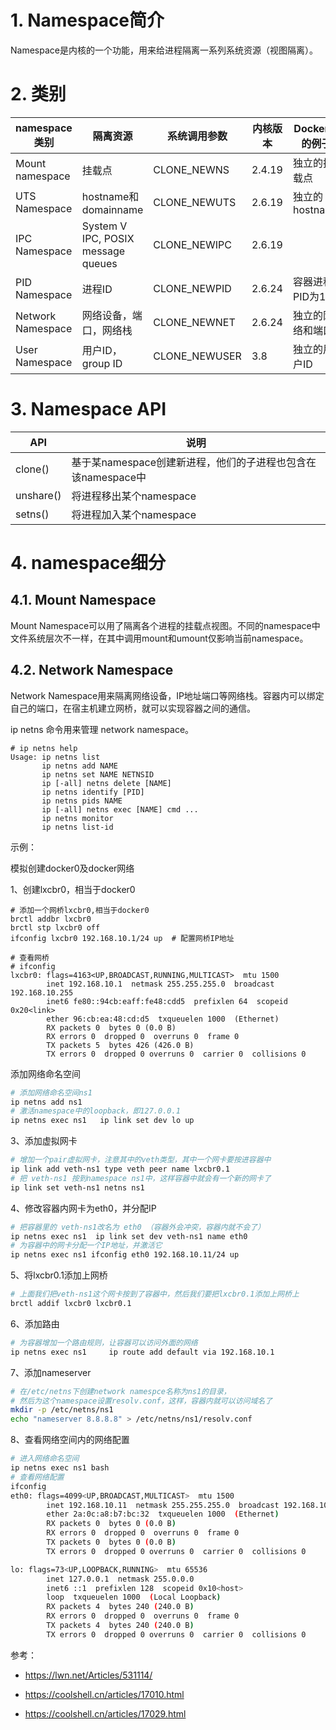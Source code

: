 # 1. Namespace简介

Namespace是内核的一个功能，用来给进程隔离一系列系统资源（视图隔离）。

# 2. 类别

| namespace类别     | 隔离资源                           | 系统调用参数  | 内核版本 | Docker中的例子   |
| ----------------- | ---------------------------------- | ------------- | -------- | ---------------- |
| Mount namespace   | 挂载点                             | CLONE_NEWNS   | 2.4.19   | 独立的挂载点     |
| UTS Namespace     | hostname和domainname               | CLONE_NEWUTS  | 2.6.19   | 独立的hostname   |
| IPC Namespace     | System V IPC, POSIX message queues | CLONE_NEWIPC  | 2.6.19   |                  |
| PID Namespace     | 进程ID                             | CLONE_NEWPID  | 2.6.24   | 容器进程PID为1   |
| Network Namespace | 网络设备，端口，网络栈             | CLONE_NEWNET  | 2.6.24   | 独立的网络和端口 |
| User Namespace    | 用户ID，group ID                   | CLONE_NEWUSER | 3.8      | 独立的用户ID     |

# 3. Namespace API

| API       | 说明                                                         |
| --------- | ------------------------------------------------------------ |
| clone()   | 基于某namespace创建新进程，他们的子进程也包含在该namespace中 |
| unshare() | 将进程移出某个namespace                                      |
| setns()   | 将进程加入某个namespace                                      |


# 4. namespace细分

## 4.1. Mount Namespace

Mount Namespace可以用了隔离各个进程的挂载点视图。不同的namespace中文件系统层次不一样，在其中调用mount和umount仅影响当前namespace。



## 4.2. Network Namespace

Network Namespace用来隔离网络设备，IP地址端口等网络栈。容器内可以绑定自己的端口，在宿主机建立网桥，就可以实现容器之间的通信。

ip netns 命令用来管理 network namespace。

```shell
# ip netns help
Usage: ip netns list
       ip netns add NAME
       ip netns set NAME NETNSID
       ip [-all] netns delete [NAME]
       ip netns identify [PID]
       ip netns pids NAME
       ip [-all] netns exec [NAME] cmd ...
       ip netns monitor
       ip netns list-id
```

示例：

模拟创建docker0及docker网络

1、创建lxcbr0，相当于docker0

```shell
# 添加一个网桥lxcbr0,相当于docker0
brctl addbr lxcbr0
brctl stp lxcbr0 off
ifconfig lxcbr0 192.168.10.1/24 up  # 配置网桥IP地址

# 查看网桥
# ifconfig
lxcbr0: flags=4163<UP,BROADCAST,RUNNING,MULTICAST>  mtu 1500
        inet 192.168.10.1  netmask 255.255.255.0  broadcast 192.168.10.255
        inet6 fe80::94cb:eaff:fe48:cdd5  prefixlen 64  scopeid 0x20<link>
        ether 96:cb:ea:48:cd:d5  txqueuelen 1000  (Ethernet)
        RX packets 0  bytes 0 (0.0 B)
        RX errors 0  dropped 0  overruns 0  frame 0
        TX packets 5  bytes 426 (426.0 B)
        TX errors 0  dropped 0 overruns 0  carrier 0  collisions 0
```

 添加网络命名空间

```bash
# 添加网络命名空间ns1
ip netns add ns1
# 激活namespace中的loopback，即127.0.0.1
ip netns exec ns1   ip link set dev lo up 
```

3、添加虚拟网卡

```bash
# 增加一个pair虚拟网卡，注意其中的veth类型，其中一个网卡要按进容器中
ip link add veth-ns1 type veth peer name lxcbr0.1
# 把 veth-ns1 按到namespace ns1中，这样容器中就会有一个新的网卡了
ip link set veth-ns1 netns ns1
```

4、修改容器内网卡为eth0，并分配IP

```bash
# 把容器里的 veth-ns1改名为 eth0 （容器外会冲突，容器内就不会了）
ip netns exec ns1  ip link set dev veth-ns1 name eth0 
# 为容器中的网卡分配一个IP地址，并激活它
ip netns exec ns1 ifconfig eth0 192.168.10.11/24 up
```

5、将lxcbr0.1添加上网桥

```bash
# 上面我们把veth-ns1这个网卡按到了容器中，然后我们要把lxcbr0.1添加上网桥上
brctl addif lxcbr0 lxcbr0.1
```

6、添加路由

```bash
# 为容器增加一个路由规则，让容器可以访问外面的网络
ip netns exec ns1     ip route add default via 192.168.10.1
```

7、添加nameserver

```bash
# 在/etc/netns下创建network namespce名称为ns1的目录，
# 然后为这个namespace设置resolv.conf，这样，容器内就可以访问域名了
mkdir -p /etc/netns/ns1
echo "nameserver 8.8.8.8" > /etc/netns/ns1/resolv.conf
```

8、查看网络空间内的网络配置

```bash
# 进入网络命名空间
ip netns exec ns1 bash
# 查看网络配置
ifconfig
eth0: flags=4099<UP,BROADCAST,MULTICAST>  mtu 1500
        inet 192.168.10.11  netmask 255.255.255.0  broadcast 192.168.10.255
        ether 2a:0c:a8:b7:bc:32  txqueuelen 1000  (Ethernet)
        RX packets 0  bytes 0 (0.0 B)
        RX errors 0  dropped 0  overruns 0  frame 0
        TX packets 0  bytes 0 (0.0 B)
        TX errors 0  dropped 0 overruns 0  carrier 0  collisions 0

lo: flags=73<UP,LOOPBACK,RUNNING>  mtu 65536
        inet 127.0.0.1  netmask 255.0.0.0
        inet6 ::1  prefixlen 128  scopeid 0x10<host>
        loop  txqueuelen 1000  (Local Loopback)
        RX packets 4  bytes 240 (240.0 B)
        RX errors 0  dropped 0  overruns 0  frame 0
        TX packets 4  bytes 240 (240.0 B)
        TX errors 0  dropped 0 overruns 0  carrier 0  collisions 0
```


参考：

- https://lwn.net/Articles/531114/

- https://coolshell.cn/articles/17010.html
- https://coolshell.cn/articles/17029.html